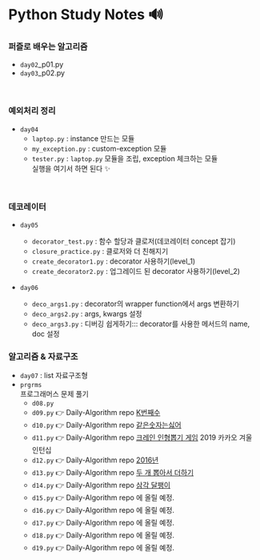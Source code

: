 # Python Study Notes 🔊

### 퍼즐로 배우는 알고리즘
- `day02`_p01.py
- `day03`_p02.py

<br>

### 예외처리 정리
- `day04`
    - `laptop.py` : instance 만드는 모듈
    - `my_exception.py` : custom-exception 모듈
    - `tester.py` : `laptop.py` 모듈을 조립, exception 체크하는 모듈 \
    실행을 여기서 하면 된다 ✨

<br>

### 데코레이터
- `day05`
    - `decorator_test.py` : 함수 할당과 클로저(데코레이터 concept 잡기) 
    - `closure_practice.py` : 클로저와 더 친해지기
    - `create_decorator1.py` : decorator 사용하기(level_1)
    - `create_decorator2.py` : 업그레이드 된 decorator 사용하기(level_2) 
    
- `day06`
    - `deco_args1.py` : decorator의 wrapper function에서 args 변환하기
    - `deco_args2.py` : args, kwargs 설정
    - `deco_args3.py` : 디버깅 쉽게하기::: decorator를 사용한 메서드의 name, doc 설정

### 알고리즘 & 자료구조
- `day07` : list 자료구조형
- `prgrms`  
프로그래머스 문제 풀기
    - `d08.py` 
    - `d09.py` 👉 Daily-Algorithm repo [K번째수](https://github.com/mand2/Daily-Algorithm/blob/master/Programmers/K번째수_py.md) 
    - `d10.py` 👉 Daily-Algorithm repo [같은숫자는싫어](https://github.com/mand2/Daily-Algorithm/blob/master/Programmers/같은숫자는싫어_py.md) 
    - `d11.py` 👉 Daily-Algorithm repo [크레인 인형뽑기 게임](https://github.com/mand2/Daily-Algorithm/blob/master/Programmers/크레인인형뽑기게임_py.md) 2019 카카오 겨울 인턴십
    - `d12.py` 👉 Daily-Algorithm repo [2016년](https://github.com/mand2/Daily-Algorithm/blob/master/Programmers/2016년_py.md) 
    - `d13.py` 👉 Daily-Algorithm repo [두 개 뽑아서 더하기](https://github.com/mand2/Daily-Algorithm/blob/master/Programmers/두개뽑아서더하기_py.md) 
    - `d14.py` 👉 Daily-Algorithm repo [삼각 달팽이](https://github.com/mand2/Daily-Algorithm/blob/master/Programmers/삼각달팽이_py.md) 
    - `d15.py` 👉 Daily-Algorithm repo 에 올릴 예정.
    - `d16.py` 👉 Daily-Algorithm repo 에 올릴 예정.
    - `d17.py` 👉 Daily-Algorithm repo 에 올릴 예정.
    - `d18.py` 👉 Daily-Algorithm repo 에 올릴 예정.
    - `d19.py` 👉 Daily-Algorithm repo 에 올릴 예정.




